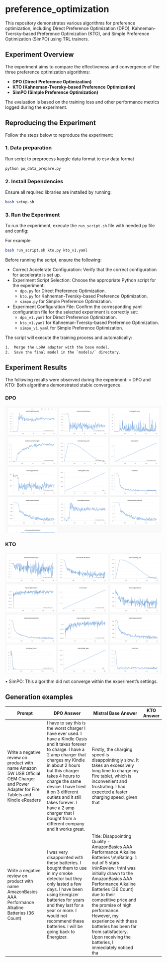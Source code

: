 # preference_optimization

This repository demonstrates various algorithms for preference optimization, including Direct Preference Optimization (DPO), Kahneman-Tversky-based Preference Optimization (KTO), and Simple Preference Optimization (SimPO) using TRL trainers.

## Experiment Overview

The experiment aims to compare the effectiveness and convergence of the three preference optimization algorithms:

- **DPO (Direct Preference Optimization)**
- **KTO (Kahneman-Tversky-based Preference Optimization)**
- **SimPO (Simple Preference Optimization)**

The evaluation is based on the training loss and other performance metrics logged during the experiment.

## Reproducing the Experiment

Follow the steps below to reproduce the experiment:

### 1. Data preparation

Run script to preprocess kaggle data format to csv data format
```python
python po_data_prepare.py
```

### 2. Install Dependencies

Ensure all required libraries are installed by running:

```bash
bash setup.sh
```

### 3. Run the Experiment

To run the experiment, execute the `run_script.sh` file with needed py file and config:

For example: 

```bash
bash run_script.sh kto.py kto_v1.yaml
```

Before running the script, ensure the following:

- Correct Accelerate Configuration: Verify that the correct configuration for accelerate is set up.
- Experiment Script Selection: Choose the appropriate Python script for the experiment:
	- `dpo.py` for Direct Preference Optimization.
    - `kto.py` for Kahneman-Tversky-based Preference Optimization.
	- `simpo.py` for Simple Preference Optimization.
- Experiment Configuration File: Confirm the corresponding yaml configuration file for the selected experiment is correctly set:
	- `dpo_v1.yaml` for Direct Preference Optimization.
	- `kto_v1.yaml` for Kahneman-Tversky-based Preference Optimization.
	- `simpo_v1.yaml` for Simple Preference Optimization.

The script will execute the training process and automatically:

	1.	Merge the LoRA adapter with the base model.
	2.	Save the final model in the `models/` directory.

## Experiment Results

The following results were observed during the experiment:
•	DPO and KTO: Both algorithms demonstrated stable convergence.

### DPO
![DPO](images/dpo_train_loss.png)

### KTO
![KTO](images/kto_train_loss.png)


•	SimPO: This algorithm did not converge within the experiment’s settings.

## Generation examples

| Prompt                                                                                                                                                          | DPO Answer                                                                                                                                                                                                                                                                                                                                                                                                                                                                                                                                                   | Mistral Base Answer                                                                                                                                                                                                                           | KTO Answer |
|-----------------------------------------------------------------------------------------------------------------------------------------------------------------|---------------------------------------------------------------------------------------------------------------------------------------------------------------------------------------------------------------------------------------------------------------------------------------------------------------------------------------------------------------------------------------------------------------------------------------------------------------------------------------------------------------------------------------------------------------|---------------------------------------------------------------------------------------------------------------------------------------------------------------------------------------------------------------------------------------------|------------|
| Write a negative review on product with name Amazon 5W USB Official OEM Charger and Power Adapter for Fire Tablets and Kindle eReaders                         | I have to say this is the worst charger I have ever used. I have a Kindle Oasis and it takes forever to charge. I have a 2 amp charger that charges my Kindle in about 2 hours but this charger takes 4 hours to charge the same device. I have tried it on 3 different outlets and it still takes forever. I have a 2 amp charger that I bought from a different company and it works great.                                                                                                                        | Firstly, the charging speed is disappointingly slow. It takes an excessively long time to charge my Fire tablet, which is inconvenient and frustrating. I had expected a faster charging speed, given that                                  |            |
| Write a negative review on product with name AmazonBasics AAA Performance Alkaline Batteries (36 Count)                                                        | I was very disappointed with these batteries. I bought them to use in my smoke detector but they only lasted a few days. I have been using Energizer batteries for years and they last for a year or more. I would not recommend these batteries. I will be going back to Energizer.                                                                                                                                                                                                                                      | Title: Disappointing Quality - AmazonBasics AAA Performance Alkaline Batteries  \n\nRating: 1 out of 5 stars  \n\nReview:  \n\nI was initially drawn to the AmazonBasics AAA Performance Alkaline Batteries (36 Count) due to their competitive price and the promise of high performance. However, my experience with these batteries has been far from satisfactory. Upon receiving the batteries, I immediately noticed tha |            |